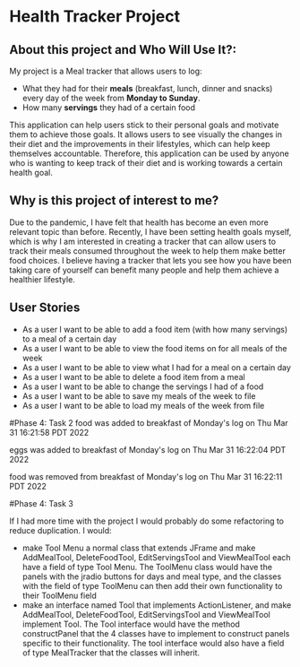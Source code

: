 # Health Tracker Project

## About this project and Who Will Use It?:

My project is a Meal tracker that allows users to log:

- What they had for their **meals** (breakfast, lunch, dinner and snacks)
every day of the week from **Monday to Sunday**.
- How many **servings** they had of a certain food

This application can help users stick to their personal goals and motivate them to achieve those goals. 
It allows users to see visually the changes in their diet and the improvements in their lifestyles, 
which can help keep themselves accountable. Therefore, this application can be used by 
anyone who is wanting to keep track of their diet and is working towards a certain health goal. 

## Why is this project of interest to me?

Due to the pandemic, I have felt that health has become an even more relevant topic than before.
Recently, I have been setting health goals myself, which is why I am interested in creating a tracker that can allow 
users to track their meals consumed throughout the week to help them make better food choices.
I believe having a tracker that lets you see how you have been taking care
of yourself can benefit many people and help them achieve a healthier lifestyle. 

## User Stories

- As a user I want to be able to add a food item (with how many servings) to a meal of a certain day
- As a user I want to be able to view the food items on for all meals of the week 
- As a user I want to be able to view what I had for a meal on a certain day
- As a user I want to be able to delete a food item from a meal 
- As a user I want to be able to change the servings I had of a food
- As a user I want to be able to save my meals of the week to file
- As a user I want to be able to load my meals of the week from file

#Phase 4: Task 2
food was added to breakfast of Monday's log on Thu Mar 31 16:21:58 PDT 2022

eggs was added to breakfast of Monday's log on Thu Mar 31 16:22:04 PDT 2022

food was removed from breakfast of Monday's log on Thu Mar 31 16:22:11 PDT 2022

#Phase 4: Task 3

If I had more time with the project I would probably do some refactoring to reduce duplication. I would:

- make Tool Menu a normal class that extends JFrame and make AddMealTool, DeleteFoodTool, EditServingsTool and 
ViewMealTool each have a field of type Tool Menu. The ToolMenu class would have the panels with the jradio buttons for 
days and meal type, and the classes with the field of type ToolMenu can then add their own functionality to their ToolMenu 
field
- make an interface named Tool that implements ActionListener, and make AddMealTool, DeleteFoodTool, EditServingsTool 
and ViewMealTool implement Tool. The Tool interface would have the method constructPanel that the 4 classes have to implement
to construct panels specific to their functionality. The tool interface would also have a field of type MealTracker that the classes
will inherit.                       